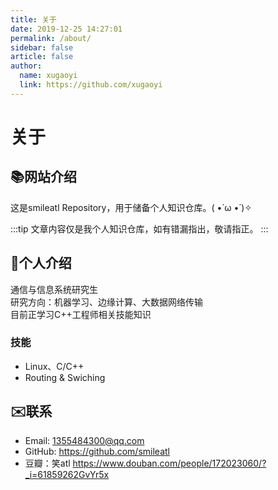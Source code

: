 ```yaml
---
title: 关于
date: 2019-12-25 14:27:01
permalink: /about/
sidebar: false
article: false
author:
  name: xugaoyi
  link: https://github.com/xugaoyi
---
```

# 关于

## 📚网站介绍
这是smileatl Repository，用于储备个人知识仓库。( •̀ ω •́ )✧

:::tip
文章内容仅是我个人知识仓库，如有错漏指出，敬请指正。
:::


## 🐼个人介绍
通信与信息系统研究生  
研究方向：机器学习、边缘计算、大数据网络传输  
目前正学习C++工程师相关技能知识

### 技能
* Linux、C/C++
* Routing & Swiching


## ✉️联系

<!-- - Email:  <a href="mailto:1355484300@qq.com">1355484300@qq.com</a> -->
- Email:  <1355484300@qq.com>
- GitHub: <https://github.com/smileatl>
- 豆瓣：笑atl <https://www.douban.com/people/172023060/?_i=61859262GvYr5x>

